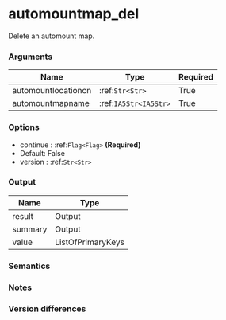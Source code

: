 [//]: # (THE CONTENT BELOW IS GENERATED. DO NOT EDIT.)
# automountmap_del
Delete an automount map.

### Arguments
|Name|Type|Required
|-|-|-
|automountlocationcn|:ref:`Str<Str>`|True
|automountmapname|:ref:`IA5Str<IA5Str>`|True

### Options
* continue : :ref:`Flag<Flag>` **(Required)**
 * Default: False
* version : :ref:`Str<Str>`

### Output
|Name|Type
|-|-
|result|Output
|summary|Output
|value|ListOfPrimaryKeys

[//]: # (ADD YOUR NOTES BELOW. THESE WILL BE PICKED EVERY TIME THE DOCS ARE REGENERATED. //end)
### Semantics

### Notes

### Version differences
